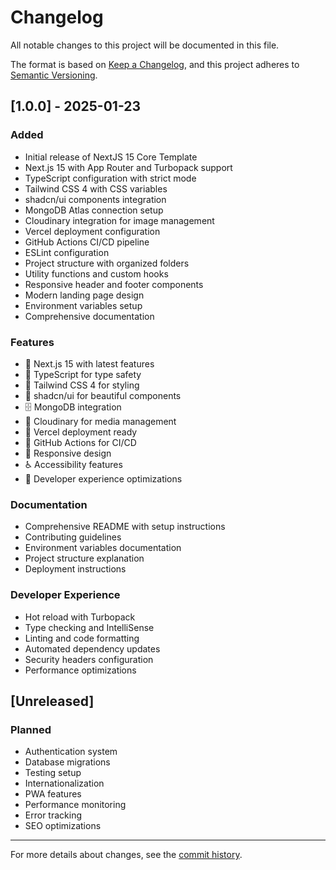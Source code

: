 # Changelog

All notable changes to this project will be documented in this file.

The format is based on [Keep a Changelog](https://keepachangelog.com/en/1.0.0/),
and this project adheres to [Semantic Versioning](https://semver.org/spec/v2.0.0.html).

## [1.0.0] - 2025-01-23

### Added
- Initial release of NextJS 15 Core Template
- Next.js 15 with App Router and Turbopack support
- TypeScript configuration with strict mode
- Tailwind CSS 4 with CSS variables
- shadcn/ui components integration
- MongoDB Atlas connection setup
- Cloudinary integration for image management
- Vercel deployment configuration
- GitHub Actions CI/CD pipeline
- ESLint configuration
- Project structure with organized folders
- Utility functions and custom hooks
- Responsive header and footer components
- Modern landing page design
- Environment variables setup
- Comprehensive documentation

### Features
- 🚀 Next.js 15 with latest features
- 📝 TypeScript for type safety
- 🎨 Tailwind CSS 4 for styling
- 🧩 shadcn/ui for beautiful components
- 🗄️ MongoDB integration
- 📸 Cloudinary for media management
- 🚀 Vercel deployment ready
- 🔄 GitHub Actions for CI/CD
- 📱 Responsive design
- ♿ Accessibility features
- 🔧 Developer experience optimizations

### Documentation
- Comprehensive README with setup instructions
- Contributing guidelines
- Environment variables documentation
- Project structure explanation
- Deployment instructions

### Developer Experience
- Hot reload with Turbopack
- Type checking and IntelliSense
- Linting and code formatting
- Automated dependency updates
- Security headers configuration
- Performance optimizations

## [Unreleased]

### Planned
- Authentication system
- Database migrations
- Testing setup
- Internationalization
- PWA features
- Performance monitoring
- Error tracking
- SEO optimizations

---

For more details about changes, see the [commit history](https://github.com/your-username/nextjs-core-template/commits/main).
